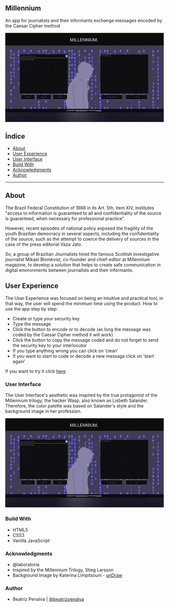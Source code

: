 ## Millennium
An app for journalists and their informants exchange messages encoded by the Caesar Cipher method 

![App](src/img/vd_readme_app.gif)

## Índice

* [About](#about)
* [User Experience](#user-experience)
* [User Interface](#user-interface)
* [Build With](#build-with)
* [Acknowledgments](#acknowledgments)
* [Author](#author)

***

## About

The Brazil Federal Constitution of 1988 in its Art. 5th, item XIV, institutes "access to information is guaranteed to all and confidentiality of the source is guaranteed, when necessary for professional practice". 

However, recent episodes of national policy exposed the fragility of the youth Brazilian democracy in several aspects, including the confidentiality of the source, such as the attempt to coerce the delivery of sources in the case of the press editorial Vaza Jato. 
 
So, a group of Brazilian Journalists hired the famous Scottish investigative journalist Mikael Blomkvist, co-founder and chief-editor at Millennium magazine, to develop a solution that helps to create safe communication in digital environments between journalists and their informants. 


## User Experience

The User Experience was focused on being an intuitive and practical tool, in that way, the user will spend the minimum time using the product. 
How to use the app step by step:
 
* Create or type your security key
* Type the message
* Click the button  to encode or to decode (as long the message was coded by the Caesar Cipher method it will work) 
* Click the button to copy the message coded and do not forget to send the security key to your interlocutor
* If you type anything wrong you can click on ‘clean’
* If you want to start to code or decode a new message click on ‘start again’

If you want to try it click [here](https://undraw.co/).

### User Interface

The User Interface's aesthetic was inspired by the true protagonist of the Millennium trilogy, the hacker Wasp, also known as Lisbeth Salander. Therefore, the color palette was based on Salander's style and the background image in her profession.

![Process](src/img/vd_readme_app.gif)

### Build With

* HTML5
* CSS3
* Vanilla JavaScript

### Acknowledgments

* @laboratoria
* Inspired by the Millennium Trilogy, Stieg Larsson
* Background Image by Katerina Limpitsouni - [unDraw](https://undraw.co/)

### Author

* Beatriz Penalva | [@beatrizpenalva](https://github.com/beatrizpenalva)